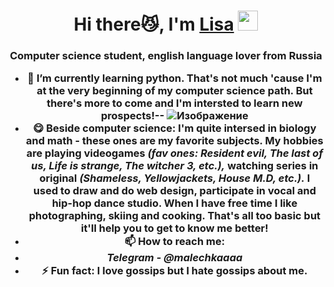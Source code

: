 <h1 align="center">Hi there😼, I'm <a href="https://daniilshat.ru/" target="_blank">Lisa</a> 
<img src="https://github.com/blackcater/blackcater/raw/main/images/Hi.gif" height="32"/></h1>
<h3 align="center">Computer science student, english language lover from Russia
  
- 🌱 I’m currently learning **python**. That's not much 'cause I'm at the very beginning of my computer science path. But there's more to come and I'm intersted to learn new prospects!--
![Изображение](https://i.pinimg.com/736x/9a/18/55/9a185537c55257fcc04adb05765e827a.jpg)
- 😋 **Beside computer science:** I'm quite intersed in biology and math - these ones are my favorite subjects. My hobbies are playing videogames *(fav ones: Resident evil, The last of us, Life is strange, The witcher 3, etc.),* watching series in original *(Shameless, Yellowjackets, House M.D, etc.).* I used to draw and do web design, participate in vocal and hip-hop dance studio. When I have free time I like photographing, skiing and cooking. That's all too basic but it'll help you to get to know me better!
- 📫 **How to reach me:**
- *Telegram - @malechkaaaa*
- ⚡ **Fun fact:** I love gossips but I hate gossips about me.
